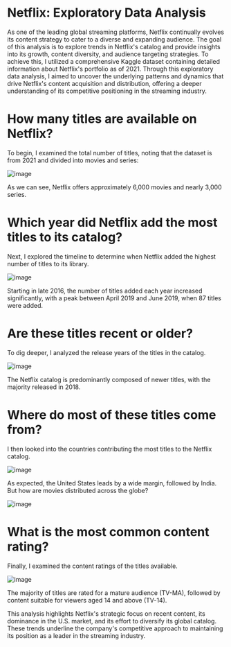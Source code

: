 # Netflix: Exploratory Data Analysis

As one of the leading global streaming platforms, Netflix continually evolves its content strategy to cater to a diverse and expanding audience. The goal of this analysis is to explore trends in Netflix's catalog and provide insights into its growth, content diversity, and audience targeting strategies. To achieve this, I utilized a comprehensive Kaggle dataset containing detailed information about Netflix's portfolio as of 2021. Through this exploratory data analysis, I aimed to uncover the underlying patterns and dynamics that drive Netflix's content acquisition and distribution, offering a deeper understanding of its competitive positioning in the streaming industry.

# How many titles are available on Netflix?

To begin, I examined the total number of titles, noting that the dataset is from 2021 and divided into movies and series:

![image](https://github.com/user-attachments/assets/3ea5ae1f-c9cc-491e-8636-8f94399127a6)

As we can see, Netflix offers approximately 6,000 movies and nearly 3,000 series.

# Which year did Netflix add the most titles to its catalog?

Next, I explored the timeline to determine when Netflix added the highest number of titles to its library.

![image](https://github.com/user-attachments/assets/6e96fc5e-3519-4ec7-b6e2-838cc2b005eb)

Starting in late 2016, the number of titles added each year increased significantly, with a peak between April 2019 and June 2019, when 87 titles were added.

# Are these titles recent or older?

To dig deeper, I analyzed the release years of the titles in the catalog.

![image](https://github.com/user-attachments/assets/1495601a-c892-4fb4-80fd-b69b7b688053)

The Netflix catalog is predominantly composed of newer titles, with the majority released in 2018.

# Where do most of these titles come from?

I then looked into the countries contributing the most titles to the Netflix catalog.

![image](https://github.com/user-attachments/assets/411207fc-a217-4e4a-900a-021fdb419b47)

As expected, the United States leads by a wide margin, followed by India. But how are movies distributed across the globe?

![image](https://github.com/user-attachments/assets/e9d40401-7afd-4e00-9fef-9d9056fe829b)

# What is the most common content rating?

Finally, I examined the content ratings of the titles available.

![image](https://github.com/user-attachments/assets/9af17598-6ecb-454d-ad3c-ade00ad181c6)

The majority of titles are rated for a mature audience (TV-MA), followed by content suitable for viewers aged 14 and above (TV-14).

This analysis highlights Netflix's strategic focus on recent content, its dominance in the U.S. market, and its effort to diversify its global catalog. These trends underline the company's competitive approach to maintaining its position as a leader in the streaming industry.

